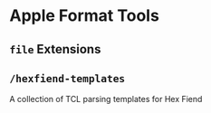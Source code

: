 # Apple Format Tools

## `file` Extensions

## `/hexfiend-templates`

A collection of TCL parsing templates for Hex Fiend
